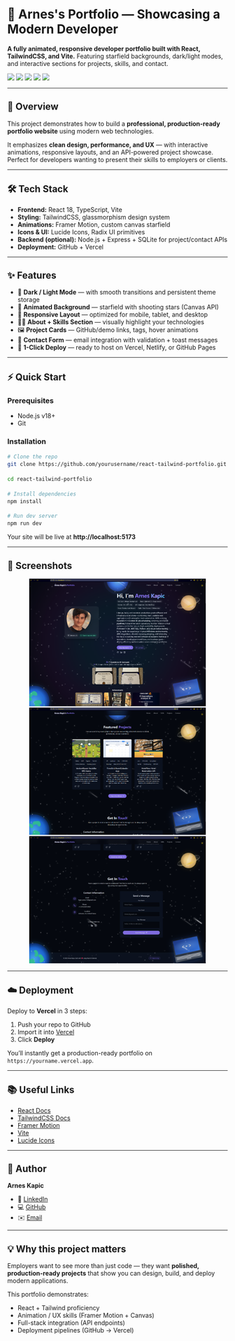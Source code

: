 # 🌌 Arnes's Portfolio — Showcasing a Modern Developer 
  
  <p>
    <b>A fully animated, responsive developer portfolio built with React, TailwindCSS, and Vite.</b>  
    Featuring starfield backgrounds, dark/light modes, and interactive sections for projects, skills, and contact.
  </p>

  <div>
    <img src="https://img.shields.io/badge/React-61DAFB?style=for-the-badge&logo=react&logoColor=black" />
    <img src="https://img.shields.io/badge/TailwindCSS-06B6D4?style=for-the-badge&logo=tailwindcss&logoColor=white" />
    <img src="https://img.shields.io/badge/Vite-646CFF?style=for-the-badge&logo=vite&logoColor=white" />
    <img src="https://img.shields.io/badge/FramerMotion-0055FF?style=for-the-badge&logo=framer&logoColor=white" />
    <img src="https://img.shields.io/badge/TypeScript-3178C6?style=for-the-badge&logo=typescript&logoColor=white" />
  </div>
</div>

---

## 📖 Overview  

This project demonstrates how to build a **professional, production-ready portfolio website** using modern web technologies.  

It emphasizes **clean design, performance, and UX** — with interactive animations, responsive layouts, and an API-powered project showcase. Perfect for developers wanting to present their skills to employers or clients.  

---

## 🛠 Tech Stack  

- **Frontend:** React 18, TypeScript, Vite  
- **Styling:** TailwindCSS, glassmorphism design system  
- **Animations:** Framer Motion, custom canvas starfield  
- **Icons & UI:** Lucide Icons, Radix UI primitives  
- **Backend (optional):** Node.js + Express + SQLite for project/contact APIs  
- **Deployment:** GitHub + Vercel  

---

## ✨ Features  

- 🌙 **Dark / Light Mode** — with smooth transitions and persistent theme storage  
- 🌠 **Animated Background** — starfield with shooting stars (Canvas API)  
- 📱 **Responsive Layout** — optimized for mobile, tablet, and desktop  
- 👨‍💻 **About + Skills Section** — visually highlight your technologies  
- 🖼️ **Project Cards** — GitHub/demo links, tags, hover animations  
- 📩 **Contact Form** — email integration with validation + toast messages  
- 🚀 **1-Click Deploy** — ready to host on Vercel, Netlify, or GitHub Pages  

---

## ⚡ Quick Start  

### Prerequisites
- Node.js v18+  
- Git  

### Installation  
```bash
# Clone the repo
git clone https://github.com/yourusername/react-tailwind-portfolio.git

cd react-tailwind-portfolio

# Install dependencies
npm install

# Run dev server
npm run dev
```

Your site will be live at **http://localhost:5173**

---

## 📸 Screenshots  

<div align="center">
  <img src="public/screenshots/hero.png" alt="Hero Section" width="80%" />
  <img src="public/screenshots/projects.png" alt="Projects Grid" width="80%" />
  <img src="public/screenshots/contact.png" alt="Contact Form" width="80%" />
</div>

---

## ☁️ Deployment  

Deploy to **Vercel** in 3 steps:  
1. Push your repo to GitHub  
2. Import it into [Vercel](https://vercel.com)  
3. Click **Deploy**  

You’ll instantly get a production-ready portfolio on `https://yourname.vercel.app`.  

---

## 📚 Useful Links  

- [React Docs](https://react.dev/)  
- [TailwindCSS Docs](https://tailwindcss.com/)  
- [Framer Motion](https://www.framer.com/motion/)  
- [Vite](https://vitejs.dev/)  
- [Lucide Icons](https://lucide.dev/)  

---

## 👤 Author  

**Arnes Kapic**  
- 💼 [LinkedIn](https://www.linkedin.com/in/arnes-kapic-641b40245/)  
- 💻 [GitHub](https://github.com/ArnesKapic)  
- ✉️ [Email](mailto:kapic.arnes.13@gmail.com)  

---

## 💡 Why this project matters  

Employers want to see more than just code — they want **polished, production-ready projects** that show you can design, build, and deploy modern applications.  

This portfolio demonstrates:  
- React + Tailwind proficiency  
- Animation / UX skills (Framer Motion + Canvas)  
- Full-stack integration (API endpoints)  
- Deployment pipelines (GitHub → Vercel)  
